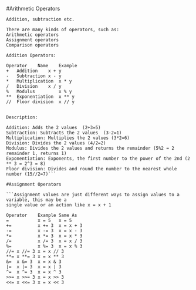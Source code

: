 #Arithmetic Operators

``` An operator in python helps to perform operations on the variables or values, such as 
Addition, subtraction etc.

There are many kinds of operators, such as: 
Arithmetic operators
Assignment operators
Comparison operators

Addition Operators:

Operator	Name	Example	
+	Addition	x + y	
-	Subtraction	x - y	
*	Multiplication	x * y	
/	Division	x / y	
%	Modulus	        x % y	
**	Exponentiation	x ** y	
//	Floor division	x // y	


Description: 
 
Addition: Adds the 2 values  (2+3=5)
Subtraction: Subtracts the 2 values  (3-2=1)
Multiplication: Multiplies the 2 values (3*2=6)
Division: Divides the 2 values (4/2=2)
Modulus: Divides the 2 values and returns the remainder (5%2 = 2 remainder 1, returns 1)
Exponentiation: Exponents, the first number to the power of the 2nd (2 ** 3 = 2^3 = 8)
Floor division: Divides and round the number to the nearest whole number (15//2=7)``` 

#Assignment Operators

```Assignment values are just different ways to assign values to a variable, this may be a 
single value or an action like x = x + 1 

Operator	Example	Same As	
=	        x = 5	x = 5	
+=	        x += 3	x = x + 3	
-=	        x -= 3	x = x - 3	
*=	        x *= 3	x = x * 3	
/=	        x /= 3	x = x / 3	
%=	        x %= 3	x = x % 3	
//=	x //= 3	x = x // 3	
**=	x **= 3	x = x ** 3	
&=	x &= 3	x = x & 3	
|=	x |= 3	x = x | 3	
^=	x ^= 3	x = x ^ 3	
>>=	x >>= 3	x = x >> 3	
<<=	x <<= 3	x = x << 3	
